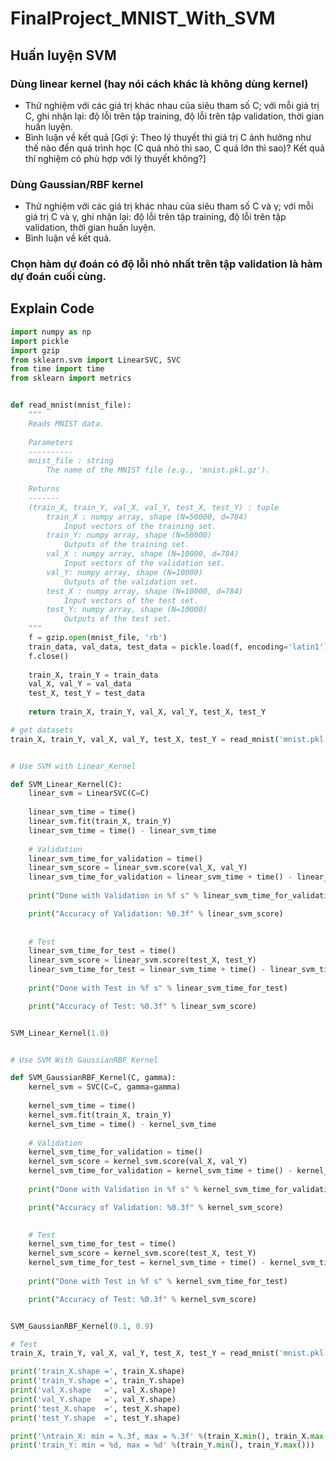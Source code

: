 # FinalProject_MNIST_With_SVM
## Huấn luyện SVM
### Dùng linear kernel (hay nói cách khác là không dùng kernel)
- Thử nghiệm với các giá trị khác nhau của siêu tham số C; với mỗi giá trị C, ghi nhận lại: độ
lỗi trên tập training, độ lỗi trên tập validation, thời gian huấn luyện.<br/>
- Bình luận về kết quả [Gợi ý: Theo lý thuyết thì giá trị C ảnh hưởng như thế nào đến quá
trình học (C quá nhỏ thì sao, C quá lớn thì sao)? Kết quả thí nghiệm có phù hợp với lý
thuyết không?]<br/>
### Dùng Gaussian/RBF kernel
- Thử nghiệm với các giá trị khác nhau của siêu tham số C và γ; với mỗi giá trị C và γ, ghi
nhận lại: độ lỗi trên tập training, độ lỗi trên tập validation, thời gian huấn luyện.<br/>
- Bình luận về kết quả.<br/>
### Chọn hàm dự đoán có độ lỗi nhỏ nhất trên tập validation là hàm dự đoán cuối cùng.


## Explain Code
``` python
import numpy as np
import pickle
import gzip
from sklearn.svm import LinearSVC, SVC
from time import time
from sklearn import metrics


def read_mnist(mnist_file):
    """
    Reads MNIST data.
    
    Parameters
    ----------
    mnist_file : string
        The name of the MNIST file (e.g., 'mnist.pkl.gz').
    
    Returns
    -------
    (train_X, train_Y, val_X, val_Y, test_X, test_Y) : tuple
        train_X : numpy array, shape (N=50000, d=784)
            Input vectors of the training set.
        train_Y: numpy array, shape (N=50000)
            Outputs of the training set.
        val_X : numpy array, shape (N=10000, d=784)
            Input vectors of the validation set.
        val_Y: numpy array, shape (N=10000)
            Outputs of the validation set.
        test_X : numpy array, shape (N=10000, d=784)
            Input vectors of the test set.
        test_Y: numpy array, shape (N=10000)
            Outputs of the test set.
    """
    f = gzip.open(mnist_file, 'rb')
    train_data, val_data, test_data = pickle.load(f, encoding='latin1')
    f.close()
    
    train_X, train_Y = train_data
    val_X, val_Y = val_data
    test_X, test_Y = test_data    
    
    return train_X, train_Y, val_X, val_Y, test_X, test_Y

# get datasets
train_X, train_Y, val_X, val_Y, test_X, test_Y = read_mnist('mnist.pkl.gz')


# Use SVM with Linear_Kernel

def SVM_Linear_Kernel(C):
    linear_svm = LinearSVC(C=C)
    
    linear_svm_time = time()
    linear_svm.fit(train_X, train_Y)
    linear_svm_time = time() - linear_svm_time
    
    # Validation
    linear_svm_time_for_validation = time()
    linear_svm_score = linear_svm.score(val_X, val_Y)
    linear_svm_time_for_validation = linear_svm_time + time() - linear_svm_time_for_validation
    
    print("Done with Validation in %f s" % linear_svm_time_for_validation)

    print("Accuracy of Validation: %0.3f" % linear_svm_score)
    
    
    # Test
    linear_svm_time_for_test = time()
    linear_svm_score = linear_svm.score(test_X, test_Y)
    linear_svm_time_for_test = linear_svm_time + time() - linear_svm_time_for_test
    
    print("Done with Test in %f s" % linear_svm_time_for_test)

    print("Accuracy of Test: %0.3f" % linear_svm_score)


SVM_Linear_Kernel(1.0)


# Use SVM With GaussianRBF Kernel

def SVM_GaussianRBF_Kernel(C, gamma):
    kernel_svm = SVC(C=C, gamma=gamma)
    
    kernel_svm_time = time()
    kernel_svm.fit(train_X, train_Y)
    kernel_svm_time = time() - kernel_svm_time
    
    # Validation
    kernel_svm_time_for_validation = time()
    kernel_svm_score = kernel_svm.score(val_X, val_Y)
    kernel_svm_time_for_validation = kernel_svm_time + time() - kernel_svm_time_for_validation
    
    print("Done with Validation in %f s" % kernel_svm_time_for_validation)

    print("Accuracy of Validation: %0.3f" % kernel_svm_score)
    

    # Test
    kernel_svm_time_for_test = time()
    kernel_svm_score = kernel_svm.score(test_X, test_Y)
    kernel_svm_time_for_test = kernel_svm_time + time() - kernel_svm_time_for_test
    
    print("Done with Test in %f s" % kernel_svm_time_for_test)

    print("Accuracy of Test: %0.3f" % kernel_svm_score)


SVM_GaussianRBF_Kernel(0.1, 0.9)

# Test
train_X, train_Y, val_X, val_Y, test_X, test_Y = read_mnist('mnist.pkl.gz')

print('train_X.shape =', train_X.shape)
print('train_Y.shape =', train_Y.shape)
print('val_X.shape   =', val_X.shape)
print('val_Y.shape   =', val_Y.shape)
print('test_X.shape  =', test_X.shape)
print('test_Y.shape  =', test_Y.shape)

print('\ntrain_X: min = %.3f, max = %.3f' %(train_X.min(), train_X.max()))
print('train_Y: min = %d, max = %d' %(train_Y.min(), train_Y.max()))
```

